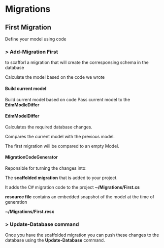 # Migrations

## First Migration

Define your model using code

### > Add-Migration First 

to scafforl a migration that will create the corresponsing schema in the database

Calculate the model based on the code we wrote

#### Build current model

Build current model based on code 
Pass current model to the **EdmModleDiffer**

#### EdmModelDiffer

Calculates the required database changes.

Compares the current model with the previous model.

The first migration will be compared to an empty Model.

#### MigrationCodeGenerator

Reponsible for turning the changes into: 

The **scaffolded migration** that is added to your project.

It adds the C# migration code to the project
**~/Migrations/First.cs**

**resource file** contains an embedded snapshot of the model at the time of generation

**~/Migrations/First.resx**

### > Update-Database command

Once you have the scaffolded migration you can push these changes to the database using the **Update-Database** command.

